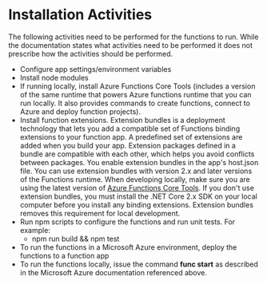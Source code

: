 # Installation Activities

The following activities need to be performed for the functions to run. While the documentation states what activities need to be performed it
does not prescribe how the activities should be performed.

* Configure app settings/environment variables
* Install node modules
* If running locally, install Azure Functions Core Tools (includes a version of the same runtime that powers Azure functions runtime that you can run locally. It also provides commands to create functions, connect to Azure and deploy function projects).
* Install function extensions. Extension bundles is a deployment technology that lets you add a compatible set of Functions binding extensions to your function app. A predefined set of extensions are added when you build your app. Extension packages defined in a bundle are compatible with each other, which helps you avoid conflicts between packages. You enable extension bundles in the app's host.json file. You can use extension bundles with version 2.x and later versions of the Functions runtime. When developing locally, make sure you are using the latest version of [Azure Functions Core Tools](https://docs.microsoft.com/en-us/azure/azure-functions/functions-run-local#v3 "Microsoft Azure documentation"). If you don't use extension bundles, you must install the .NET Core 2.x SDK on your local computer before you install any binding extensions. Extension bundles removes this requirement for local development.
* Run npm scripts to configure the functions and run unit tests. For example:
  * npm run build && npm test
* To run the functions in a Microsoft Azure environment, deploy the functions to a function app
* To run the functions locally, issue the command **func start** as described in the Microsoft Azure documentation referenced above.  
